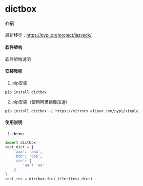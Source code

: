 # dictbox

#### 介绍
最新移步：https://pypi.org/project/lazysdk/

#### 软件架构
软件架构说明


#### 安装教程

1.  pip安装
```shell script
pip install dictbox
```
2.  pip安装（使用阿里镜像加速）
```shell script
pip install dictbox -i https://mirrors.aliyun.com/pypi/simple
```

#### 使用说明

1.  demo
```python
import dictbox
test_dict = {
    'aaa': 'aaa',
    'bbb': 'bbb',
    'ccc': {
        'aa': 'aa'
    }
}
test_res = dictbox.dict_tiler(test_dict)
```
